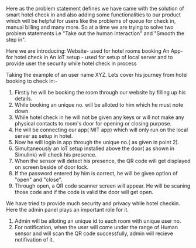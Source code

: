 Here as the problem statement defines we have came with the solution of smart hotel check in and also adding some functionalities to our product 
which will be helpful for users like the problems of queue for check in,  manual billing and many more.
So at a time we are trying to solve two problem statements i.e "Take out the human interaction" and "Smooth the step in".

Here we are introducing:
Website- used for hotel rooms booking
An App- for hotel check in
An IoT setup - used for setup of local server and to provide user the security while hotel check in process

Taking the example of an user name XYZ. Lets cover his journey from hotel booking to check in:-
1. Firstly he will be booking the room through our website by filling up his details.
2. While booking an unique no. will be alloted to him which he must note down.
3. While hotel check in he will not be given any keys or will not make any physical contacts to room's door for opening or closing purpose.
4. He will be connecting our app( MIT app) which will only run on the local server as setup in hotel.
5. Now he will login in app through the unique no.( as given in point 2).
6. Simultaneously an IoT setup installed above the door( as shown in Simulink) will check his presence.
7. When the sensor will detect his presence, the QR code will get displayed on screen beside of door lock.
8. If the password entered by him is correct, he will be given option of "open" and "close".
9. Through open, a QR code scanner screen will appear. He will be scaning those code and if the code is valid the door will get open.

We have tried to provide much security and privacy while hotel checkin. Here the admin panel plays an important role for it.

1. Admin will be alloting an unique id to each room with unique user no.
2. For notification, when the user will come under the range of Human sensor and will scan the QR code successfully, admin will recieve notifivation
   of it.
